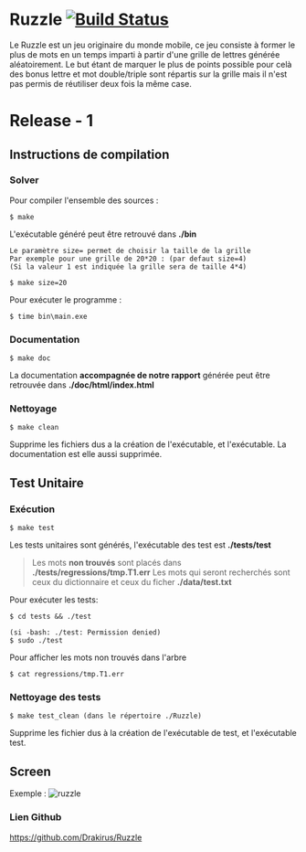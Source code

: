 Ruzzle  [![Build Status](https://travis-ci.org/Drakirus/Ruzzle.svg)](https://travis-ci.org/Drakirus/Ruzzle)
==

Le Ruzzle est un jeu originaire du monde mobile, ce jeu consiste à former le plus de mots en un temps imparti à partir
d'une grille de lettres générée aléatoirement.
Le but étant de marquer le plus de points possible pour celà des bonus lettre et mot double/triple sont répartis sur la grille
mais il n'est pas permis de réutiliser deux fois la même case.

# Release - 1

## Instructions de compilation
### Solver
Pour compiler l'ensemble des sources :
```
$ make
```
 L'exécutable généré peut être retrouvé dans **./bin**



	Le paramètre size= permet de choisir la taille de la grille
	Par exemple pour une grille de 20*20 : (par defaut size=4)
	(Si la valeur 1 est indiquée la grille sera de taille 4*4)
```
$ make size=20
```


Pour exécuter le programme :

```
$ time bin\main.exe
```
### Documentation
```
$ make doc
```
La documentation **accompagnée de notre rapport**  générée peut être retrouvée dans **./doc/html/index.html**
### Nettoyage
```
$ make clean
```
 Supprime les fichiers dus a la création de l'exécutable, et l'exécutable.
La documentation est elle aussi supprimée.

## Test Unitaire
### Exécution
```
$ make test
```
Les tests unitaires sont générés, l'exécutable des test est **./tests/test**
>Les mots **non trouvés** sont placés dans **./tests/regressions/tmp.T1.err**
>Les mots qui seront recherchés sont ceux du dictionnaire et ceux du ficher **./data/test.txt**

Pour exécuter les tests:

```
$ cd tests && ./test

(si -bash: ./test: Permission denied)
$ sudo ./test
```

Pour afficher les mots non trouvés dans l'arbre
```
$ cat regressions/tmp.T1.err
```
### Nettoyage des tests
```
$ make test_clean (dans le répertoire ./Ruzzle)
```
 Supprime les fichier dus à la création de l'exécutable de test, et l'exécutable test.

## Screen

Exemple :
![ruzzle](imgs/ruzzle.gif)

### Lien Github


 https://github.com/Drakirus/Ruzzle
 
